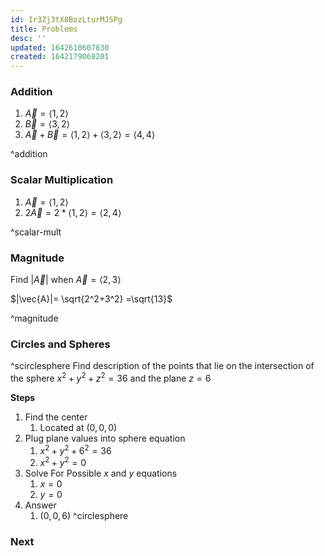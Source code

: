 ```yaml
---
id: Ir3Zj3tX8BozLturMJSPg
title: Problems
desc: ''
updated: 1642610607830
created: 1642179068201
---
```


### Addition
1. $\vec{A}=\langle 1,2 \rangle$
2. $\vec{B}=\langle 3,2 \rangle$
3. $\vec{A}+\vec{B}=\langle 1,2 \rangle +\langle 3,2 \rangle = \langle 4,4 \rangle$

^addition
### Scalar Multiplication
1. $\vec{A} = \langle 1,2 \rangle$
2. $2\vec{A}= 2*\langle 1,2 \rangle =\langle 2,4 \rangle$

^scalar-mult

### Magnitude
Find $|\vec{A}|$ when $\vec{A} = \langle 2,3 \rangle$

$|\vec{A}|= \sqrt{2^2+3^2} =\sqrt{13}$

^magnitude


### Circles and Spheres
^scirclesphere
Find description of the points that lie on the intersection of the sphere $x^2+y^2+z^2=36$ and the plane $z=6$

**Steps**
1. Find the center 
   1. Located at $(0,0,0)$
2. Plug plane values into sphere equation
   1. $x^2+y^2+6^2=36$
   2. $x^2+y^2=0$
3. Solve For Possible $x$ and  $y$ equations
   1. $x=0$
   2. $y=0$
4. Answer
   1. $(0,0,6)$
^circlesphere
### Next
